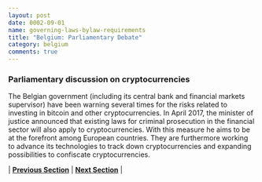 ```yaml
---
layout: post
date: 0002-09-01
name: governing-laws-bylaw-requirements
title: "Belgium: Parliamentary Debate"
category: belgium
comments: true
---
```


### Parliamentary discussion on cryptocurrencies
The Belgian government (including its central bank and financial markets supervisor) have been warning several times for the risks related to investing in bitcoin and other cryptocurrencies. In April 2017, the minister of justice announced that existing laws for criminal prosecution in the financial sector will also apply to cryptocurrencies. With this measure he aims to be at the forefront among European countries. They are furthermore working to advance its technologies to track down cryptocurrencies and expanding possibilities to confiscate cryptocurrencies.


| **[Previous Section]( https://neo-project.github.io/global-blockchain-compliance-hub//belgium/belgium-tax-and-auditing-requirements.html)** | **[Next Section]( https://neo-project.github.io/global-blockchain-compliance-hub//belgium/belgium-laws-token-sales.html)** |
